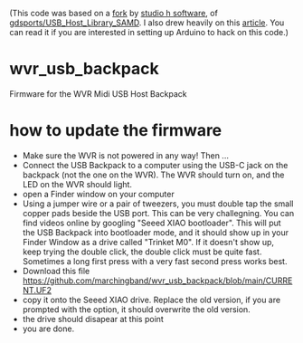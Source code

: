 (This code was based on a [fork](https://github.com/studiohsoftware/USB_Host_Library_SAMD/blob/master/examples/USBH_MIDI/USB_MIDI_Using_Interrupts/USB_MIDI_Using_Interrupts.ino) by [studio h software](https://github.com/studiohsoftware), of [gdsports/USB_Host_Library_SAMD](https://github.com/gdsports/USB_Host_Library_SAMD). I also drew heavily on this [article](http://www.plzi.com/aanta/usbmidihost.asp). You can read it if you are interested in setting up Arduino to hack on this code.)


# wvr_usb_backpack
Firmware for the WVR Midi USB Host Backpack

# how to update the firmware
* Make sure the WVR is not powered in any way! Then ...
* Connect the USB Backpack to a computer using the USB-C jack on the backpack (not the one on the WVR). The WVR should turn on, and the LED on the WVR should light.
* open a Finder window on your computer
* Using a jumper wire or a pair of tweezers, you must double tap the small copper pads beside the USB port. This can be very challegning. You can find videos online by googling "Seeed XIAO bootloader". This will put the USB Backpack into bootloader mode, and it should show up in your Finder Window as a drive called "Trinket M0". If it doesn't show up, keep trying the double click, the double click must be quite fast. Sometimes a long first press with a very fast second press works best.
* Download this file https://github.com/marchingband/wvr_usb_backpack/blob/main/CURRENT.UF2
* copy it onto the Seeed XIAO drive. Replace the old version, if you are prompted with the option, it should overwrite the old version.
* the drive should disapear at this point
* you are done.
